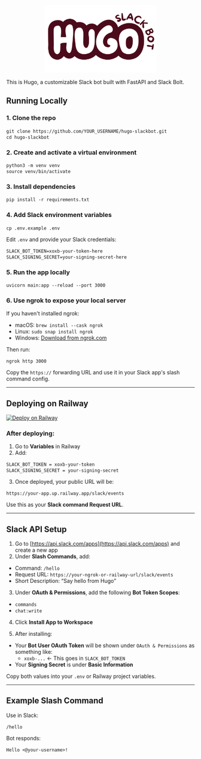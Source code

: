 <p align="center">
  <img src="assets/logo.svg" alt="Logo" width="300"/>
</p>

This is Hugo, a customizable Slack bot built with FastAPI and Slack Bolt.

## Running Locally

### 1. Clone the repo

```
git clone https://github.com/YOUR_USERNAME/hugo-slackbot.git
cd hugo-slackbot
```

### 2. Create and activate a virtual environment

```
python3 -m venv venv
source venv/bin/activate
```

### 3. Install dependencies

```
pip install -r requirements.txt
```

### 4. Add Slack environment variables

```
cp .env.example .env
```

Edit `.env` and provide your Slack credentials:

```
SLACK_BOT_TOKEN=xoxb-your-token-here
SLACK_SIGNING_SECRET=your-signing-secret-here
```

### 5. Run the app locally

```
uvicorn main:app --reload --port 3000
```

### 6. Use ngrok to expose your local server

If you haven't installed ngrok:

- macOS: `brew install --cask ngrok`
- Linux: `sudo snap install ngrok`
- Windows: [Download from ngrok.com](https://ngrok.com/download)

Then run:

```
ngrok http 3000
```

Copy the `https://` forwarding URL and use it in your Slack app's slash command config.

---

## Deploying on Railway

[![Deploy on Railway](https://railway.com/button.svg)](https://railway.com/deploy/SZ_prB?referralCode=IkKUB5)


### After deploying:

1. Go to **Variables** in Railway
2. Add:

```
SLACK_BOT_TOKEN = xoxb-your-token
SLACK_SIGNING_SECRET = your-signing-secret
```

3. Once deployed, your public URL will be:

```
https://your-app.up.railway.app/slack/events
```

Use this as your **Slack command Request URL**.

---


## Slack API Setup

1. Go to [https://api.slack.com/apps](https://api.slack.com/apps) and create a new app
2. Under **Slash Commands**, add:

- Command: `/hello`
- Request URL: `https://your-ngrok-or-railway-url/slack/events`
- Short Description: “Say hello from Hugo”

3. Under **OAuth & Permissions**, add the following **Bot Token Scopes**:

- `commands`
- `chat:write`

4. Click **Install App to Workspace**

5. After installing:

- Your **Bot User OAuth Token** will be shown under `OAuth & Permissions` as something like:
  - `xoxb-...` ← This goes in `SLACK_BOT_TOKEN`
- Your **Signing Secret** is under **Basic Information**

Copy both values into your `.env` or Railway project variables.

---

## Example Slash Command

Use in Slack:

```
/hello
```

Bot responds:

```
Hello <@your-username>!
```


